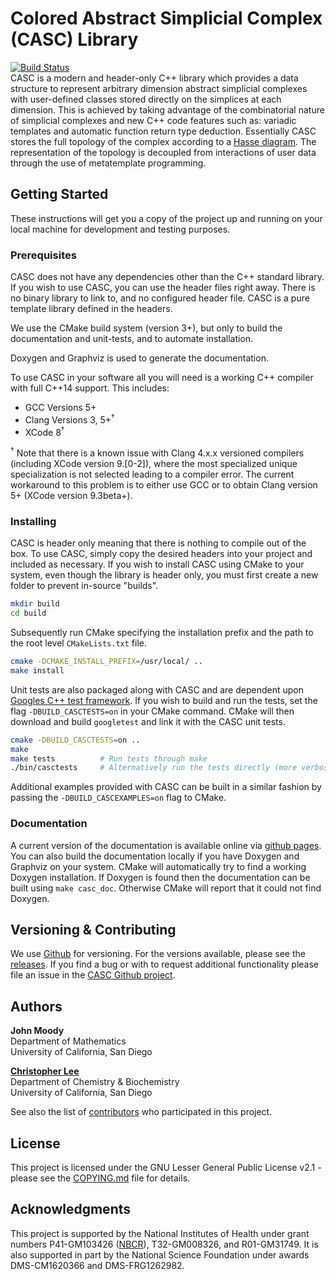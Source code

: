 # Colored Abstract Simplicial Complex (CASC) Library
[![Build Status](https://travis-ci.org/ctlee/casc.svg?branch=master)](https://travis-ci.org/ctlee/casc)  
CASC is a modern and header-only C++ library which provides a data structure 
to represent arbitrary dimension abstract simplicial complexes with user-defined classes stored directly on the simplices at each dimension.
This is achieved by taking advantage of the combinatorial nature of simplicial complexes and new C++ code features such as: variadic templates and automatic function return type deduction.
Essentially CASC stores the full topology of the complex according to a [Hasse diagram](https://en.wikipedia.org/wiki/Hasse_diagram).
The representation of the topology is decoupled from interactions of user data through the use of metatemplate programming.

## Getting Started
These instructions will get you a copy of the project up and running on your local machine for development and testing purposes.

### Prerequisites
CASC does not have any dependencies other than the C++ standard library.
If you wish to use CASC, you can use the header files right away.
There is no binary library to link to, and no configured header file.
CASC is a pure template library defined in the headers.

We use the CMake build system (version 3+), but only to build the documentation and unit-tests, and to automate installation. 

Doxygen and Graphviz is used to generate the documentation.

To use CASC in your software all you will need is a working C++ compiler with full C++14 support.
This includes:
- GCC Versions 5+
- Clang Versions 3, 5+<sup>†</sup>
- XCode 8<sup>†</sup>

<sup>†</sup> Note that there is a known issue with Clang 4.x.x versioned compilers (including XCode version 9.[0-2]), where the most specialized unique specialization is not selected leading to a compiler error. 
The current workaround to this problem is to either use GCC or to obtain Clang version 5+ (XCode version 9.3beta+).

### Installing
CASC is header only meaning that there is nothing to compile out of the box.
To use CASC, simply copy the desired headers into your project and included as necessary.
If you wish to install CASC using CMake to your system, even though the library is header only, you must first create a new folder to prevent in-source "builds".
```bash
mkdir build
cd build
```
Subsequently run CMake specifying the installation prefix and the path to the root level `CMakeLists.txt` file. 
```bash 
cmake -DCMAKE_INSTALL_PREFIX=/usr/local/ ..
make install
```
Unit tests are also packaged along with CASC and are dependent upon [Googles C++ test framework](https://github.com/google/googletest).
If you wish to build and run the tests, set the flag `-DBUILD_CASCTESTS=on` in your CMake command.
CMake will then download and build `googletest` and link it with the CASC unit tests.
```bash
cmake -DBUILD_CASCTESTS=on ..
make
make tests  		# Run tests through make
./bin/casctests 	# Alternatively run the tests directly (more verbose)
```
Additional examples provided with CASC can be built in a similar fashion by passing the `-DBUILD_CASCEXAMPLES=on` flag to CMake.

### Documentation
A current version of the documentation is available online via [github pages](https://ctlee.github.io/casc). 
You can also build the documentation locally if you have Doxygen and Graphviz on your system.
CMake will automatically try to find a working Doxygen installation.
If Doxygen is found then the documentation can be built using `make casc_doc`. 
Otherwise CMake will report that it could not find Doxygen.

## Versioning & Contributing
We use [Github](https://github.com/ctlee/CASC) for versioning. For the 
versions available, please see the [releases](https://github.com/ctlee/CASC/releases/). If you find a bug or with to request additional functionality please file an issue in the [CASC Github project](https://github.com/ctlee/CASC/issues).

## Authors
**John Moody**  
Department of Mathematics  
University of California, San Diego  

**[Christopher Lee](https://github.com/ctlee)**  
Department of Chemistry & Biochemistry  
University of California, San Diego  

See also the list of [contributors](https://github.com/ctlee/CASC/contributors) who participated in this project.

## License
This project is licensed under the GNU Lesser General Public License v2.1 - 
please see the [COPYING.md](COPYING.md) file for details.

## Acknowledgments
This project is supported by the National Institutes of Health under grant numbers P41-GM103426 ([NBCR](http://nbcr.ucsd.edu/)), T32-GM008326, and R01-GM31749. 
It is also supported in part by the National Science Foundation under awards DMS-CM1620366 and DMS-FRG1262982.
